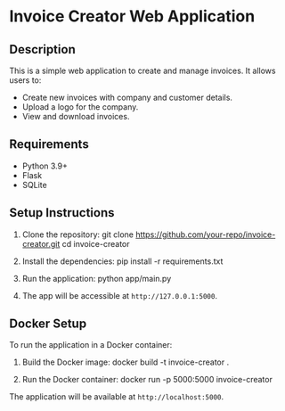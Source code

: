 # Invoice Creator Web Application

## Description
This is a simple web application to create and manage invoices. It allows users to:
- Create new invoices with company and customer details.
- Upload a logo for the company.
- View and download invoices.

## Requirements
- Python 3.9+
- Flask
- SQLite

## Setup Instructions

1. Clone the repository:
git clone https://github.com/your-repo/invoice-creator.git cd invoice-creator

2. Install the dependencies:
pip install -r requirements.txt

3. Run the application:
python app/main.py



4. The app will be accessible at `http://127.0.0.1:5000`.

## Docker Setup
To run the application in a Docker container:

1. Build the Docker image:
docker build -t invoice-creator .

2. Run the Docker container:
docker run -p 5000:5000 invoice-creator


The application will be available at `http://localhost:5000`.
